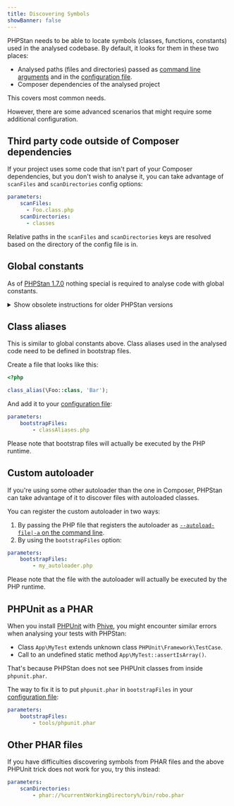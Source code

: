 ```yaml
---
title: Discovering Symbols
showBanner: false
---
```


PHPStan needs to be able to locate symbols (classes, functions, constants) used in the analysed codebase. By default, it looks for them in these two places:

* Analysed paths (files and directories) passed as [command line arguments](command-line-usage.md) and in the [configuration file](../config-reference.md#analysed-files).
* Composer dependencies of the analysed project

This covers most common needs.

However, there are some advanced scenarios that might require some additional configuration.

Third party code outside of Composer dependencies
---------------------------

If your project uses some code that isn't part of your Composer dependencies, but you don't wish to analyse it, you can take advantage of `scanFiles` and `scanDirectories` config options:

```yaml
parameters:
    scanFiles:
      - Foo.class.php
    scanDirectories:
      - classes
```

Relative paths in the `scanFiles` and `scanDirectories` keys are resolved based on the directory of the config file is in.

Global constants
---------------------------

As of [PHPStan 1.7.0](https://github.com/phpstan/phpstan/releases/tag/1.7.0) nothing special is required to analyse code with global constants.

<details>
    <summary class="text-blue-500 font-bold">Show obsolete instructions for older PHPStan versions</summary>
    
Global constants used in the analysed code need to be defined in bootstrap files.

Create a file that looks like this:

```php
<?php

define('MY_CONSTANT', 1);
```

And add it to your [configuration file](../config-reference.md):

```yaml
parameters:
    bootstrapFiles:
        - constants.php
```

Please note that bootstrap files will actually be executed by the PHP runtime.
    
</details>

Class aliases
---------------------------

This is similar to global constants above. Class aliases used in the analysed code need to be defined in bootstrap files.

Create a file that looks like this:

```php
<?php

class_alias(\Foo::class, 'Bar');
```

And add it to your [configuration file](../config-reference.md):

```yaml
parameters:
    bootstrapFiles:
        - classAliases.php
```

Please note that bootstrap files will actually be executed by the PHP runtime.

Custom autoloader
---------------------------

If you're using some other autoloader than the one in Composer, PHPStan can take advantage of it to discover files with autoloaded classes.

You can register the custom autoloader in two ways:

1) By passing the PHP file that registers the autoloader as [`--autoload-file|-a` on the command line](command-line-usage.md#--autoload-file|-a).
2) By using the `bootstrapFiles` option:

```yaml
parameters:
    bootstrapFiles:
        - my_autoloader.php
```

Please note that the file with the autoloader will actually be executed by the PHP runtime.

PHPUnit as a PHAR
---------------------------

When you install [PHPUnit](https://phpunit.de/) with [Phive](https://github.com/phar-io/phive), you might encounter similar errors when analysing your tests with PHPStan:

* Class `App\MyTest` extends unknown class `PHPUnit\Framework\TestCase`.
* Call to an undefined static method `App\MyTest::assertIsArray()`.

That's because PHPStan does not see PHPUnit classes from inside `phpunit.phar`.

The way to fix it is to put `phpunit.phar` in `bootstrapFiles` in your [configuration file](../config-reference.md):

```yaml
parameters:
    bootstrapFiles:
        - tools/phpunit.phar
```

Other PHAR files
---------------------------

If you have difficulties discovering symbols from PHAR files and the above PHPUnit trick does not work for you, try this instead:

```yaml
parameters:
    scanDirectories:
        - phar://%currentWorkingDirectory%/bin/robo.phar
```
